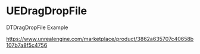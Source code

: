 # UEDragDropFile
DTDragDropFile Example

https://www.unrealengine.com/marketplace/product/3862a635707c40658b107b7a8f5c4756
